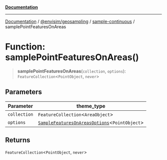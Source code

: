 [**Documentation**](../../../../README.md)

---

[Documentation](../../../../README.md) / [@envisim/geosampling](../../README.md) / [sample-continuous](../README.md) / samplePointFeaturesOnAreas

# Function: samplePointFeaturesOnAreas()

> **samplePointFeaturesOnAreas**(`collection`, `options`): `FeatureCollection`\<`PointObject`, `never`\>

## Parameters

| Parameter    | theme_type                                                                                       |
| ------------ | ------------------------------------------------------------------------------------------------ |
| `collection` | `FeatureCollection`\<`AreaObject`\>                                                              |
| `options`    | [`SampleFeaturesOnAreasOptions`](../interfaces/SampleFeaturesOnAreasOptions.md)\<`PointObject`\> |

## Returns

`FeatureCollection`\<`PointObject`, `never`\>
